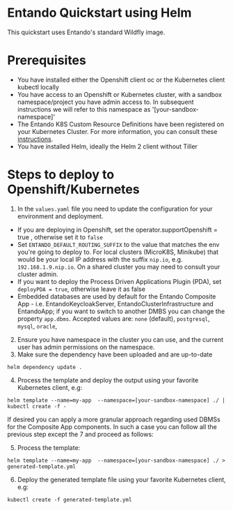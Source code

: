 # Entando Quickstart using Helm

This quickstart uses Entando's standard Wildfly image.

# Prerequisites

  - You have installed either the Openshift client oc or the Kubernetes client kubectl locally
  - You have access to an Openshift or Kubernetes cluster, with a sandbox namespace/project you have admin access to. In subsequent instructions we will refer to this namespace as '[your-sandbox-namespace]'
  - The Entando K8S Custom Resource Definitions have been registered on your Kubernetes Cluster. For more information, you can consult these [instructions](https://github.com/entando-k8s/entando-k8s-custom-model/blob/master/src/main/resources/crd/README.md).
  - You have installed Helm, ideally the Helm 2 client without Tiller


# Steps to deploy to Openshift/Kubernetes

1. In the `values.yaml` file you need to update the configuration for your environment and deployment.

  - If you are deploying in Openshift, set the operator.supportOpenshift = true , otherwise set it to `false`
  - Set `ENTANDO_DEFAULT_ROUTING_SUFFIX` to the value that matches the env you're going to deploy to. For local clusters (MicroK8S, Minikube) that would be your local IP address with the suffix `nip.io`, e.g. `192.168.1.9.nip.io`. On a shared cluster you may need to consult your cluster admin.
  - If you want to deploy the Process Driven Applications Plugin (PDA), set `deployPDA = true`, otherwise leave it as false
  - Embedded databases are used by default for the Entando Composite App - i.e. EntandoKeycloakServer, EntandoClusterInfrastructure and EntandoApp; if you want to switch to another DMBS you can change the property `app.dbms`. Accepted values are: `none` (default), `postgresql`, `mysql`, `oracle`,

2. Ensure you have namespace in the cluster you can use, and the current user has admin permissions on the namespace.
3. Make sure the dependency have been uploaded and are up-to-date
```
helm dependency update .
```
4. Process the template and deploy the output using your favorite Kubernetes client, e.g:
```
helm template --name=my-app  --namespace=[your-sandbox-namespace] ./ | kubectl create -f -
```

If desired you can apply a more granular approach regarding used DBMSs for the Composite App components. In such a case you can follow all the previous step except the 7 and proceed as follows:

5. Process the template:
```
helm template --name=my-app  --namespace=[your-sandbox-namespace] ./ > generated-template.yml
```

6. Deploy the generated template file using your favorite Kubernetes client, e.g:
```
kubectl create -f generated-template.yml
```
